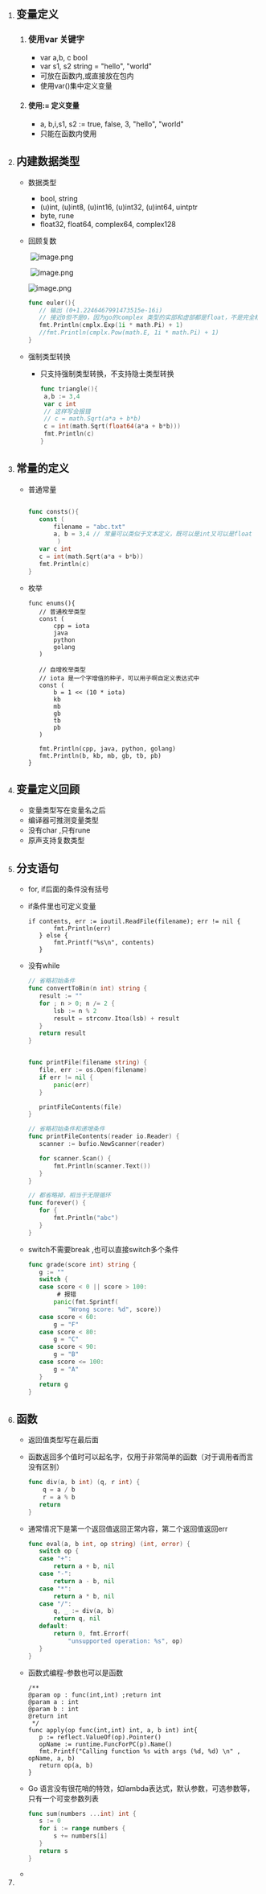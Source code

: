 1. ## 变量定义

   1. ### 使用var 关键字

      - var a,b, c bool
      - var s1, s2 string = "hello", "world"
      - 可放在函数内,或直接放在包内
      - 使用var()集中定义变量	

   2. #### 使用:= 定义变量

      - a, b,i,s1, s2 := true, false, 3, "hello", "world"
      - 只能在函数内使用	

2. ##  内建数据类型

   - 数据类型

     - bool, string
     - (u)int, (u)int8, (u)int16, (u)int32, (u)int64, uintptr
     - byte, rune
     - float32, float64, complex64, complex128

   - 回顾复数

     ​	![image.png](https://upload-images.jianshu.io/upload_images/7220971-d0c6e145606eb2a2.png?imageMogr2/auto-orient/strip%7CimageView2/2/w/1240)

     ​	![image.png](https://upload-images.jianshu.io/upload_images/7220971-96c93b5f6ea3f3a1.png?imageMogr2/auto-orient/strip%7CimageView2/2/w/1240)

     ![image.png](https://upload-images.jianshu.io/upload_images/7220971-a14ee8161c1e1d80.png?imageMogr2/auto-orient/strip%7CimageView2/2/w/1240)

     ```go
     func euler(){
     	// 输出 (0+1.2246467991473515e-16i)
     	// 接近0但不是0，因为go的complex 类型的实部和虚部都是float，不是完全精确
     	fmt.Println(cmplx.Exp(1i * math.Pi) + 1)
     	//fmt.Println(cmplx.Pow(math.E, 1i * math.Pi) + 1)
     }
     ```

   - 强制类型转换

     - 只支持强制类型转换，不支持隐士类型转换

       ```go
       func triangle(){
       	a,b := 3,4
       	var c int
       	// 这样写会报错
       	// c = math.Sqrt(a*a + b*b)
       	c = int(math.Sqrt(float64(a*a + b*b)))
       	fmt.Println(c)
       }
       ```

3. ## 常量的定义

   - 普通常量

     ```go
     
     func consts(){
     	const (
     		filename = "abc.txt"
     	    a, b = 3,4 // 常量可以类似于文本定义，既可以是int又可以是float
     	     )
     	var c int
     	c = int(math.Sqrt(a*a + b*b))
     	fmt.Println(c)
     }
     ```

   - 枚举



     ```
     func enums(){
     	// 普通枚举类型
     	const (
     		cpp = iota
     		java
     		python
     		golang
     	)
     
     	// 自增枚举类型
     	// iota 是一个字增值的种子，可以用子啊自定义表达式中
     	const (
     		b = 1 << (10 * iota)
     		kb
     		mb
     		gb
     		tb
     		pb
     	)
     
     	fmt.Println(cpp, java, python, golang)
     	fmt.Println(b, kb, mb, gb, tb, pb)
     }
     ```

4. ## 变量定义回顾

   - 变量类型写在变量名之后
   - 编译器可推测变量类型
   - 没有char ,只有rune
   - 原声支持复数类型

5. ## 分支语句
   - for, if后面的条件没有括号

   - if条件里也可定义变量

     ```
     if contents, err := ioutil.ReadFile(filename); err != nil {
     		fmt.Println(err)
     	} else {
     		fmt.Printf("%s\n", contents)
     	}
     ```

   - 没有while

     ```go
     // 省略初始条件
     func convertToBin(n int) string {
     	result := ""
     	for ; n > 0; n /= 2 {
     		lsb := n % 2
     		result = strconv.Itoa(lsb) + result
     	}
     	return result
     }
     
     
     func printFile(filename string) {
     	file, err := os.Open(filename)
     	if err != nil {
     		panic(err)
     	}
     
     	printFileContents(file)
     }
     
     // 省略初始条件和递增条件
     func printFileContents(reader io.Reader) {
     	scanner := bufio.NewScanner(reader)
     
     	for scanner.Scan() {
     		fmt.Println(scanner.Text())
     	}
     }
     
     // 都省略掉，相当于无限循环
     func forever() {
     	for {
     		fmt.Println("abc")
     	}
     }
     ```

   - switch不需要break ,也可以直接switch多个条件

     ```go
     func grade(score int) string {
     	g := ""
     	switch {
     	case score < 0 || score > 100:
             # 报错
     		panic(fmt.Sprintf(
     			"Wrong score: %d", score))
     	case score < 60:
     		g = "F"
     	case score < 80:
     		g = "C"
     	case score < 90:
     		g = "B"
     	case score <= 100:
     		g = "A"
     	}
     	return g
     }
     ```

6. ## 函数

   - 返回值类型写在最后面

   - 函数返回多个值时可以起名字，仅用于非常简单的函数（对于调用者而言没有区别）

     ```go
     func div(a, b int) (q, r int) {
         q = a / b
         r = a % b
     	return
     }
     ```

   - 通常情况下是第一个返回值返回正常内容，第二个返回值返回err

     ```go
     func eval(a, b int, op string) (int, error) {
     	switch op {
     	case "+":
     		return a + b, nil
     	case "-":
     		return a - b, nil
     	case "*":
     		return a * b, nil
     	case "/":
     		q, _ := div(a, b)
     		return q, nil
     	default:
     		return 0, fmt.Errorf(
     			"unsupported operation: %s", op)
     	}
     }
     ```

   - 函数式编程-参数也可以是函数

     ```
     /**
     @param op : func(int,int) ;return int
     @param a : int
     @param b : int
     @return int
      */
     func apply(op func(int,int) int, a, b int) int{
     	p := reflect.ValueOf(op).Pointer()
     	opName := runtime.FuncForPC(p).Name()
     	fmt.Printf("Calling function %s with args (%d, %d) \n" , opName, a, b)
     	return op(a, b)
     }
     ```

   - Go 语言没有很花哨的特效，如lambda表达式，默认参数，可选参数等，只有一个可变参数列表

     ```go
     func sum(numbers ...int) int {
     	s := 0
     	for i := range numbers {
     		s += numbers[i]
     	}
     	return s
     }
     ```

   - 

7. 



   ​	
